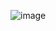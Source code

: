 ![image](https://github.com/Rajesh192110536/CSA1369-TOC/assets/113626176/74612b83-2234-44ed-b83a-cd751865579f)
